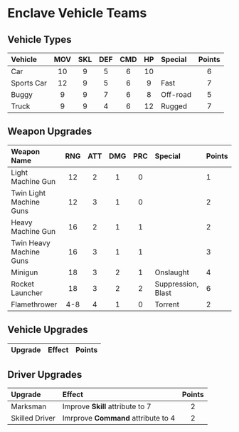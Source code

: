 # Enclave Vehicle Teams


## Vehicle Types

| Vehicle    | MOV | SKL | DEF | CMD | HP  | Special  | Points |
| :--------- | :-: | :-: | :-: | :-: | :-: | :------- | :----: |
| Car        | 10  |  9  | 5   |  6  | 10  |          | 6      |
| Sports Car | 12  |  9  | 5   |  6  | 9   | Fast     | 7      |
| Buggy      | 9   |  9  | 7   |  6  | 8   | Off-road | 5      |
| Truck      | 9   |  9  | 4   |  6  | 12  | Rugged   | 7      |

## Weapon Upgrades

| Weapon Name             | RNG | ATT | DMG | PRC | Special            | Points |
| :---------------------- | :-: | :-: | :-: | :-: | :----------------- | :----- |
| Light Machine Gun       | 12  | 2   | 1   | 0   |                    | 1      |
| Twin Light Machine Guns | 12  | 3   | 1   | 0   |                    | 2      |
| Heavy Machine Gun       | 16  | 2   | 1   | 1   |                    | 2      |
| Twin Heavy Machine Guns | 16  | 3   | 1   | 1   |                    | 3      |
| Minigun                 | 18  | 3   | 2   | 1   | Onslaught          | 4      |
| Rocket Launcher         | 18  | 3   | 2   | 2   | Suppression, Blast | 6      |
| Flamethrower            | 4-8 | 4   | 1   | 0   | Torrent            | 2      |

## Vehicle Upgrades

| Upgrade | Effect | Points |
| :-- | :-- | :-: |

## Driver Upgrades

| Upgrade | Effect | Points |
| :-- | :-- | :-: |
| Marksman | Improve **Skill** attribute to 7 | 2 |
| Skilled Driver | Imrprove **Command** attribute to 4 | 2 |
